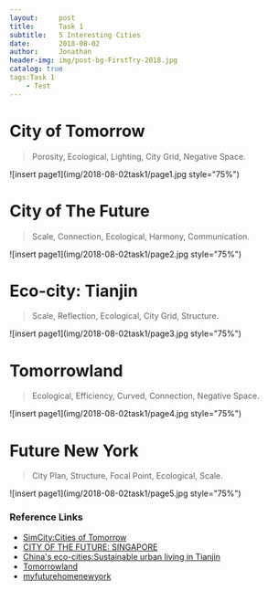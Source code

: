 ```yaml
---
layout:     post
title:      Task 1
subtitle:   5 Interesting Cities
date:       2018-08-02
author:     Jonathan
header-img: img/post-bg-FirstTry-2018.jpg
catalog: true
tags:Task 1
    - Test
---
```

# City of Tomorrow
> Porosity, Ecological, Lighting, City Grid, Negative Space.

![insert page1](img/2018-08-02task1/page1.jpg style="75%")

# City of The Future
> Scale, Connection, Ecological, Harmony, Communication.

![insert page1](img/2018-08-02task1/page2.jpg style="75%")

# Eco-city: Tianjin
> Scale, Reflection, Ecological, City Grid, Structure.

![insert page1](img/2018-08-02task1/page3.jpg style="75%")

# Tomorrowland
> Ecological, Efficiency, Curved, Connection, Negative Space.

![insert page1](img/2018-08-02task1/page4.jpg style="75%")

# Future New York
> City Plan, Structure, Focal Point, Ecological, Scale.

![insert page1](img/2018-08-02task1/page5.jpg style="75%")

### Reference Links
- [SimCity:Cities of Tomorrow](https://install-game.com/simcity-cities-of-tomorrow-pc-game-free-download/)
- [CITY OF THE FUTURE: SINGAPORE](https://hypnoticdanceshow.wordpress.com/2013/02/09/city-of-the-future-singapore/)
- [China's eco-cities:Sustainable urban living in Tianjin](http://www.bbc.com/future/story/20120503-sustainable-cities-on-the-rise)
- [Tomorrowland](https://www.pinterest.com.au/pin/761249143236998058/)
- [myfuturehomenewyork](https://www.pinterest.com.au/pin/431360470552394223/)
